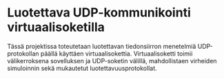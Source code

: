 # Luotettava UDP-kommunikointi virtuaalisoketilla
Tässä projektissa toteutetaan luotettavan tiedonsiirron menetelmiä UDP-protokollan päällä käyttäen virtuaalisokettia. Virtuaalisoketti toimii välikerroksena sovelluksen ja UDP-soketin välillä, mahdollistaen virheiden simuloinnin sekä mukautetut luotettavuusprotokollat.

